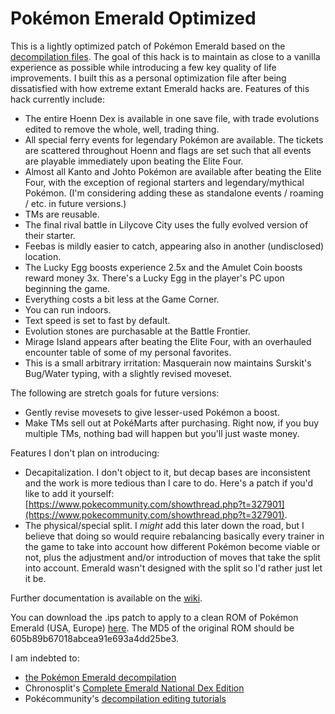 # Pokémon Emerald Optimized

This is a lightly optimized patch of Pokémon Emerald based on the [decompilation files](https://github.com/pret/pokeemerald). The goal of this hack is to maintain as close to a vanilla experience as possible while introducing a few key quality of life improvements. I built this as a personal optimization file after being dissatisfied with how extreme extant Emerald hacks are. Features of this hack currently include: 

- The entire Hoenn Dex is available in one save file, with trade evolutions edited to remove the whole, well, trading thing. 
- All special ferry events for legendary Pokémon are available. The tickets are scattered throughout Hoenn and flags are set such that all events are playable immediately upon beating the Elite Four. 
- Almost all Kanto and Johto Pokémon are available after beating the Elite Four, with the exception of regional starters and legendary/mythical Pokémon. (I'm considering adding these as standalone events / roaming / etc. in future versions.)
- TMs are reusable. 
- The final rival battle in Lilycove City uses the fully evolved version of their starter. 
- Feebas is mildly easier to catch, appearing also in another (undisclosed) location.
- The Lucky Egg boosts experience 2.5x and the Amulet Coin boosts reward money 3x. There's a Lucky Egg in the player's PC upon beginning the game. 
- Everything costs a bit less at the Game Corner. 
- You can run indoors. 
- Text speed is set to fast by default. 
- Evolution stones are purchasable at the Battle Frontier. 
- Mirage Island appears after beating the Elite Four, with an overhauled encounter table of some of my personal favorites. 
- This is a small arbitrary irritation: Masquerain now maintains Surskit's Bug/Water typing, with a slightly revised moveset. 

The following are stretch goals for future versions: 

- Gently revise movesets to give lesser-used Pokémon a boost. 
- Make TMs sell out at PokéMarts after purchasing. Right now, if you buy multiple TMs, nothing bad will happen but you'll just waste money.

Features I don't plan on introducing: 

- Decapitalization. I don't object to it, but decap bases are inconsistent and the work is more tedious than I care to do. Here's a patch if you'd like to add it yourself: [https://www.pokecommunity.com/showthread.php?t=327901](https://www.pokecommunity.com/showthread.php?t=327901).
- The physical/special split. I *might* add this later down the road, but I believe that doing so would require rebalancing basically every trainer in the game to take into account how different Pokémon become viable or not, plus the adjustment and/or introduction of moves that take the split into account. Emerald wasn't designed with the split so I'd rather just let it be. 

Further documentation is available on the [wiki](https://github.com/jeffreymoro/pokeemerald/wiki). 

You can download the .ips patch to apply to a clean ROM of Pokémon Emerald (USA, Europe) [here](link). The MD5 of the original ROM should be 605b89b67018abcea91e693a4dd25be3. 

I am indebted to: 

- [the Pokémon Emerald decompilation](https://github.com/pret/pokeemerald)
- Chronosplit's [Complete Emerald National Dex Edition](https://www.romhacking.net/hacks/1991/)
- Pokécommunity's [decompilation editing tutorials](https://www.pokecommunity.com/forumdisplay.php?f=475)
